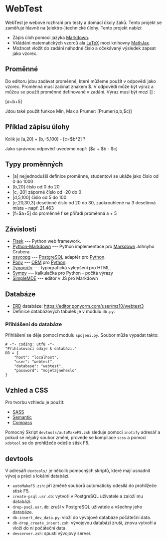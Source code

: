 WebTest
=========

WebTest je webové rozhraní pro testy a domácí úkoly žáků. Tento projekt se
zaměřuje hlavně na (elektro-)technické úlohy. Tento projekt nabízí:

* Zápis úloh pomocí jazyka [Markdown](https://cs.wikipedia.org/wiki/Markdown).
* Vkládání matematických vzorců 
  ala [LaTeX](https://cs.wikipedia.org/wiki/LaTeX)
  mocí knihovny [MathJax](https://cs.wikipedia.org/wiki/MathJax).
* Možnost vložit do zadání náhodné číslo a očekávaný výsledek
  zapsat jako vzorec. 


Proměnné
--------
Do editoru jdou zadávat proměnné, které můžeme použít v odpovědi jako vzorec. Proměnná musí začínat znakem $.
V odpovědi může být výraz a můžou se použít proměnné definované v zadání. Výraz musí být mezi [] :

[$a+$b+5]

Jdou také použít funkce Min, Max a Prumer:
[Prumer($a,$b,$c)]


Příklad zápisu úlohy
--------------------
Kolik je [a,20] + [b,-5,100] - [c=$b*2] ?

Jako správnou odpověď uvedeme např:
[$a + $b - $c]

Typy proměnných
---------------
* [a]		      nejjednodušší definice proměnné, studentovi se ukáže jako číslo od 0 do 1000
* [b,20] 		  číslo od 0 do 20
* [c,-20]		  záporné číslo od -20 do 0
* [d,5,100]	  číslo od 5 do 100
* [e,20,30,3]	desetinné číslo od 20 do 30, zaokrouhlené na 3 desetinná místa – např. 21.463
* [f=$a+5]    do proměnné f se přiřadí proměnná a + 5

Závislosti
-----------

* [Flask](http://flask.pocoo.org/) --- Python web framework.
* [Python-Markdown](http://pythonhosted.org/Markdown/) --- Python implementace pro
  [Markdown](http://daringfireball.net/projects/markdown/) Johnyho Grubera.
* [psycopg](http://initd.org/psycopg/) --- 
  [PostgreSQL](http://www.postgresql.org/) adaptér pro [Python](https://www.python.org/).
* [Pony](http://ponyorm.com/) ---
  [ORM](http://cs.wikipedia.org/wiki/Objektově_relační_mapování) pro [Python](https://www.python.org/).
* [Typogrify](https://github.com/mintchaos/typogrify) --- typografická vylepšení pro HTML.
* [Sympy](http://www.sympy.org/cs/) --- kalkulačka pro Python - počítá výrazy
* [SimpleMDE](https://simplemde.com/) --- editor v JS pro Markdown
    

Databáze
--------

* [ERD]() databáze: <https://editor.ponyorm.com/user/mz10/webtest3>
* Definice databázových tabulek je v modulu `db.py`.

### Přihlášení do databáze

Přihlášení se děje pomocí modulu `spojeni.py`. Soubor může vypadat takto:

    # -*- coding: utf8 -*-
    "Přihlašovací údaje k databázi."
    DB = {
        "host": "localhost",
        "user": "webtest",
        "database": "webtest",
        "password": "mojetajneheslo"
    }

Vzhled a CSS
------------

Pro tvorbu vzhledu je použit:
* [SASS](http://sass-lang.com/guide)
* [Semantic](http://semantic.gs/)
* [Compass](http://compass-style.org/)

Pomocný Skript `devtools/autoMakeF5.zsh` sleduje pomocí `inotify` adresář a pokud
se nějaký soubor změní, provede se kompilace `scss` a pomocí `xdotool`
se do prohlížeče odešle stisk F5.

devtools
-----------

V adresáři `devtools/` je několik pomocných skriptů, které mají usnadnit vývoj
a práci s lokální databází.

* `autoMakeF5.zsh`: při změně souborů automaticky odesílá 
   do prohlížeče stisk F5.
* `create-psql.usr.db`: vytvoří v PostgreSQL uživatele a založí mu 
   databázi.
* `drop-psql.usr.db`: zruší v PostgreSQL uživatele a všechny jeho 
   databáze.
* `db-insert_dev_data.py`: vloží do vývojové databáze počáteční data.
* `db-drop_create_insert.zsh`: vývojovou databázi zruší, znovu vytvoří
   a vloží do ní počáteční data.
* `devserver.zsh`: spustí vývojový server.


